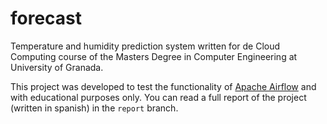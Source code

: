 # forecast
Temperature and humidity prediction system written for de Cloud Computing
course of the Masters Degree in Computer Engineering at University of Granada.

This project was developed to test the functionality of [Apache Airflow](https://airflow.apache.org/)
and with educational purposes only. You can read a full report of the
project (written in spanish) in the `report` branch.
